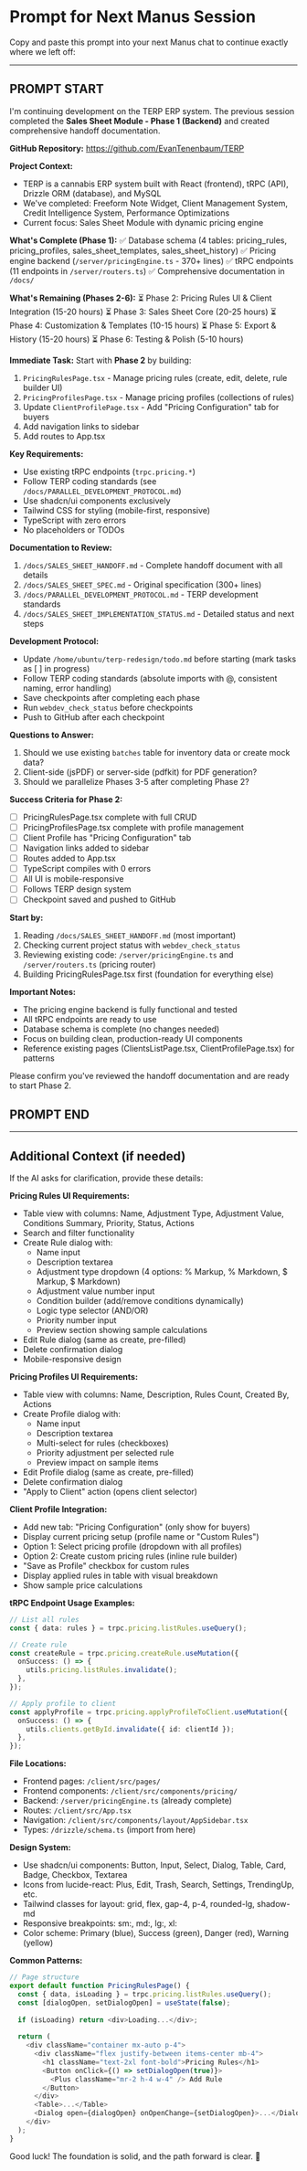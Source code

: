# Prompt for Next Manus Session

Copy and paste this prompt into your next Manus chat to continue exactly where we left off:

---

## PROMPT START

I'm continuing development on the TERP ERP system. The previous session completed the **Sales Sheet Module - Phase 1 (Backend)** and created comprehensive handoff documentation.

**GitHub Repository:** https://github.com/EvanTenenbaum/TERP

**Project Context:**
- TERP is a cannabis ERP system built with React (frontend), tRPC (API), Drizzle ORM (database), and MySQL
- We've completed: Freeform Note Widget, Client Management System, Credit Intelligence System, Performance Optimizations
- Current focus: Sales Sheet Module with dynamic pricing engine

**What's Complete (Phase 1):**
✅ Database schema (4 tables: pricing_rules, pricing_profiles, sales_sheet_templates, sales_sheet_history)
✅ Pricing engine backend (`/server/pricingEngine.ts` - 370+ lines)
✅ tRPC endpoints (11 endpoints in `/server/routers.ts`)
✅ Comprehensive documentation in `/docs/`

**What's Remaining (Phases 2-6):**
⏳ Phase 2: Pricing Rules UI & Client Integration (15-20 hours)
⏳ Phase 3: Sales Sheet Core (20-25 hours)
⏳ Phase 4: Customization & Templates (10-15 hours)
⏳ Phase 5: Export & History (15-20 hours)
⏳ Phase 6: Testing & Polish (5-10 hours)

**Immediate Task:**
Start with **Phase 2** by building:
1. `PricingRulesPage.tsx` - Manage pricing rules (create, edit, delete, rule builder UI)
2. `PricingProfilesPage.tsx` - Manage pricing profiles (collections of rules)
3. Update `ClientProfilePage.tsx` - Add "Pricing Configuration" tab for buyers
4. Add navigation links to sidebar
5. Add routes to App.tsx

**Key Requirements:**
- Use existing tRPC endpoints (`trpc.pricing.*`)
- Follow TERP coding standards (see `/docs/PARALLEL_DEVELOPMENT_PROTOCOL.md`)
- Use shadcn/ui components exclusively
- Tailwind CSS for styling (mobile-first, responsive)
- TypeScript with zero errors
- No placeholders or TODOs

**Documentation to Review:**
1. `/docs/SALES_SHEET_HANDOFF.md` - Complete handoff document with all details
2. `/docs/SALES_SHEET_SPEC.md` - Original specification (300+ lines)
3. `/docs/PARALLEL_DEVELOPMENT_PROTOCOL.md` - TERP development standards
4. `/docs/SALES_SHEET_IMPLEMENTATION_STATUS.md` - Detailed status and next steps

**Development Protocol:**
- Update `/home/ubuntu/terp-redesign/todo.md` before starting (mark tasks as [ ] in progress)
- Follow TERP coding standards (absolute imports with @, consistent naming, error handling)
- Save checkpoints after completing each phase
- Run `webdev_check_status` before checkpoints
- Push to GitHub after each checkpoint

**Questions to Answer:**
1. Should we use existing `batches` table for inventory data or create mock data?
2. Client-side (jsPDF) or server-side (pdfkit) for PDF generation?
3. Should we parallelize Phases 3-5 after completing Phase 2?

**Success Criteria for Phase 2:**
- [ ] PricingRulesPage.tsx complete with full CRUD
- [ ] PricingProfilesPage.tsx complete with profile management
- [ ] Client Profile has "Pricing Configuration" tab
- [ ] Navigation links added to sidebar
- [ ] Routes added to App.tsx
- [ ] TypeScript compiles with 0 errors
- [ ] All UI is mobile-responsive
- [ ] Follows TERP design system
- [ ] Checkpoint saved and pushed to GitHub

**Start by:**
1. Reading `/docs/SALES_SHEET_HANDOFF.md` (most important)
2. Checking current project status with `webdev_check_status`
3. Reviewing existing code: `/server/pricingEngine.ts` and `/server/routers.ts` (pricing router)
4. Building PricingRulesPage.tsx first (foundation for everything else)

**Important Notes:**
- The pricing engine backend is fully functional and tested
- All tRPC endpoints are ready to use
- Database schema is complete (no changes needed)
- Focus on building clean, production-ready UI components
- Reference existing pages (ClientsListPage.tsx, ClientProfilePage.tsx) for patterns

Please confirm you've reviewed the handoff documentation and are ready to start Phase 2.

## PROMPT END

---

## Additional Context (if needed)

If the AI asks for clarification, provide these details:

**Pricing Rules UI Requirements:**
- Table view with columns: Name, Adjustment Type, Adjustment Value, Conditions Summary, Priority, Status, Actions
- Search and filter functionality
- Create Rule dialog with:
  - Name input
  - Description textarea
  - Adjustment type dropdown (4 options: % Markup, % Markdown, $ Markup, $ Markdown)
  - Adjustment value number input
  - Condition builder (add/remove conditions dynamically)
  - Logic type selector (AND/OR)
  - Priority number input
  - Preview section showing sample calculations
- Edit Rule dialog (same as create, pre-filled)
- Delete confirmation dialog
- Mobile-responsive design

**Pricing Profiles UI Requirements:**
- Table view with columns: Name, Description, Rules Count, Created By, Actions
- Create Profile dialog with:
  - Name input
  - Description textarea
  - Multi-select for rules (checkboxes)
  - Priority adjustment per selected rule
  - Preview impact on sample items
- Edit Profile dialog (same as create, pre-filled)
- Delete confirmation dialog
- "Apply to Client" action (opens client selector)

**Client Profile Integration:**
- Add new tab: "Pricing Configuration" (only show for buyers)
- Display current pricing setup (profile name or "Custom Rules")
- Option 1: Select pricing profile (dropdown with all profiles)
- Option 2: Create custom pricing rules (inline rule builder)
- "Save as Profile" checkbox for custom rules
- Display applied rules in table with visual breakdown
- Show sample price calculations

**tRPC Endpoint Usage Examples:**
```typescript
// List all rules
const { data: rules } = trpc.pricing.listRules.useQuery();

// Create rule
const createRule = trpc.pricing.createRule.useMutation({
  onSuccess: () => {
    utils.pricing.listRules.invalidate();
  },
});

// Apply profile to client
const applyProfile = trpc.pricing.applyProfileToClient.useMutation({
  onSuccess: () => {
    utils.clients.getById.invalidate({ id: clientId });
  },
});
```

**File Locations:**
- Frontend pages: `/client/src/pages/`
- Frontend components: `/client/src/components/pricing/`
- Backend: `/server/pricingEngine.ts` (already complete)
- Routes: `/client/src/App.tsx`
- Navigation: `/client/src/components/layout/AppSidebar.tsx`
- Types: `/drizzle/schema.ts` (import from here)

**Design System:**
- Use shadcn/ui components: Button, Input, Select, Dialog, Table, Card, Badge, Checkbox, Textarea
- Icons from lucide-react: Plus, Edit, Trash, Search, Settings, TrendingUp, etc.
- Tailwind classes for layout: grid, flex, gap-4, p-4, rounded-lg, shadow-md
- Responsive breakpoints: sm:, md:, lg:, xl:
- Color scheme: Primary (blue), Success (green), Danger (red), Warning (yellow)

**Common Patterns:**
```typescript
// Page structure
export default function PricingRulesPage() {
  const { data, isLoading } = trpc.pricing.listRules.useQuery();
  const [dialogOpen, setDialogOpen] = useState(false);
  
  if (isLoading) return <div>Loading...</div>;
  
  return (
    <div className="container mx-auto p-4">
      <div className="flex justify-between items-center mb-4">
        <h1 className="text-2xl font-bold">Pricing Rules</h1>
        <Button onClick={() => setDialogOpen(true)}>
          <Plus className="mr-2 h-4 w-4" /> Add Rule
        </Button>
      </div>
      <Table>...</Table>
      <Dialog open={dialogOpen} onOpenChange={setDialogOpen}>...</Dialog>
    </div>
  );
}
```

Good luck! The foundation is solid, and the path forward is clear. 🚀

